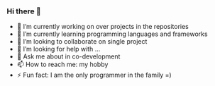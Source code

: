 ### Hi there 👋
- 🔭 I’m currently working on over projects in the repositories
- 🌱 I’m currently learning programming languages and frameworks
- 👯 I’m looking to collaborate on single project
- 🤔 I’m looking for help with ...
- 💬 Ask me about in co-development
- 📫 How to reach me: my hobby
- ⚡ Fun fact: I am the only programmer in the family =)
